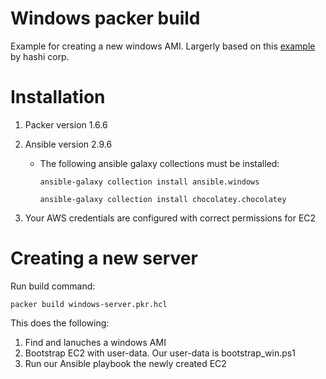# Windows packer build
Example for creating a new windows AMI. Largerly based on this [example](https://learn.hashicorp.com/tutorials/packer/getting-started-build-image) by hashi corp.

# Installation

1. Packer version 1.6.6
2. Ansible version 2.9.6
    - The following ansible galaxy collections must be installed:
    
        `ansible-galaxy collection install ansible.windows`
        
        `ansible-galaxy collection install chocolatey.chocolatey`

3. Your AWS credentials are configured with correct permissions for EC2 

# Creating a new server

Run build command:

`packer build windows-server.pkr.hcl`

This does the following:

1. Find and lanuches a windows AMI
2. Bootstrap EC2 with user-data. Our user-data is bootstrap_win.ps1
3. Run our Ansible playbook the newly created EC2
